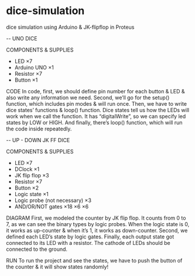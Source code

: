 # dice-simulation
dice simulation using Arduino &amp; JK-flipflop in Proteus



-- UNO DICE

COMPONENTS & SUPPLIES
- LED  ×7
- Arduino UNO  ×1
- Resistor  ×7
- Button  ×1

CODE
     In code, first, we should define pin number for each button & LED & also write any information we need.
     Second, we’ll go for the setup() function, which includes pin modes & will run once.
     Then, we have to write dice states’ functions & loop() function. Dice states tell us how the LEDs will work when we call the function. It has “digitalWrite”, so we can specify led states by LOW or HIGH.
     And finally, there’s loop() function, which will run the code inside repeatedly.



-- UP - DOWN JK FF DICE

COMPONENTS & SUPPLIES
- LED  ×7
- DClock  ×1
- JK flip flop  ×3
- Resistor  ×7
- Button  ×2
- Logic state  ×1
- Logic probe (not necessary)  ×3
- AND/OR/NOT gates  ×18  ×6  ×6

DIAGRAM
     First, we modeled the counter by JK flip flop. It counts from 0 to 7, as we can see the binary types by logic probes. When the logic state is 0, it works as up-counter & when it’s 1, it works as down-counter.
     Second, we defined each LED’s state by logic gates.
     Finally, each output state got connected to its LED with a resistor. The cathode of  LEDs should be connected to the ground.

RUN
     To run the project and see the states, we have to push the button of the counter & it will show states randomly!
